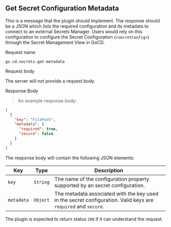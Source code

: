 ## Get Secret Configuration Metadata

This is a message that the plugin should implement. The response should be a JSON which lists the required configuration and its metadata to connect to an external Secrets Manager. Users would rely on this configuration to configure the Secret Configuration (`<secretConfig>`) through the Secret Management View in GoCD.

<p class='request-name-heading'>Request name</p>

`go.cd.secrets.get-metadata`

<p class='request-body-heading'>Request body</p>

The server will not provide a request body.

<p class='response-code-heading'>Response Body</p>

> An example response body:

```json
[
  {
    "key": "FilePath",
    "metadata": {
      "required": true,
      "secure": false
    }
  }
]
```

The response body will contain the following JSON elements:

<p class='attributes-table-follows'></p>

| Key        | Type     | Description                                                                                                    |
|------------|----------|----------------------------------------------------------------------------------------------------------------|
| `key`      | `String` | The name of the configuration property supported by an secret configuration.                                   |
| `metadata` | `Object` | The metadata associated with the key used in the secret configuration. Valid keys are `required` and `secure`. |

The plugin is expected to return status `200` if it can understand the request.
